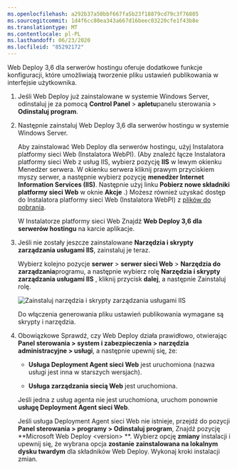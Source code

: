 ```yaml
---
ms.openlocfilehash: a292b37a50bbf667fa5b23f18879cd79c3f76805
ms.sourcegitcommit: 1d4f6cc80ea343a667d16beec03220cfe1f43b8e
ms.translationtype: MT
ms.contentlocale: pl-PL
ms.lasthandoff: 06/23/2020
ms.locfileid: "85292172"
---
```

Web Deploy 3,6 dla serwerów hostingu oferuje dodatkowe funkcje konfiguracji, które umożliwiają tworzenie pliku ustawień publikowania w interfejsie użytkownika.

1. Jeśli Web Deploy już zainstalowane w systemie Windows Server, odinstaluj je za pomocą **Control Panel**  >  **apletu**panelu sterowania  >  **Odinstaluj program**.

2. Następnie zainstaluj Web Deploy 3,6 dla serwerów hostingu w systemie Windows Server.

    Aby zainstalować Web Deploy dla serwerów hostingu, użyj Instalatora platformy sieci Web (Instalatora WebPI). (Aby znaleźć łącze Instalatora platformy sieci Web z usług IIS, wybierz pozycję **IIS** w lewym okienku Menedżer serwera. W okienku serwera kliknij prawym przyciskiem myszy serwer, a następnie wybierz pozycję **menedżer Internet Information Services (IIS)**. Następnie użyj linku **Pobierz nowe składniki platformy sieci Web** w oknie **Akcje** .) Możesz również uzyskać dostęp do Instalatora platformy sieci Web (Instalatora WebPI) z [plików do pobrania](https://www.microsoft.com/web/downloads/platform.aspx).

    W Instalatorze platformy sieci Web Znajdź **Web Deploy 3,6 dla serwerów hostingu** na karcie aplikacje.

3. Jeśli nie zostały jeszcze zainstalowane **Narzędzia i skrypty zarządzania usługami IIS**, zainstaluj je teraz.

    Wybierz kolejno pozycje **serwer**  >  **serwer sieci Web**  >  **Narzędzia do zarządzania**programu, a następnie wybierz rolę **Narzędzia i skrypty zarządzania usługami IIS** , kliknij przycisk **dalej**, a następnie Zainstaluj rolę.

    ![Zainstaluj narzędzia i skrypty zarządzania usługami IIS](../../deployment/media/tutorial-iis-management-scripts-and-tools.png)

    Do włączenia generowania pliku ustawień publikowania wymagane są skrypty i narzędzia.

4. Obowiązkowe Sprawdź, czy Web Deploy działa prawidłowo, otwierając **Panel sterowania > system i zabezpieczenia > narzędzia administracyjne > usługi**, a następnie upewnij się, że:

    * **Usługa Deployment Agent sieci Web** jest uruchomiona (nazwa usługi jest inna w starszych wersjach).

    * **Usługa zarządzania siecią Web** jest uruchomiona.

    Jeśli jedna z usług agenta nie jest uruchomiona, uruchom ponownie **usługę Deployment Agent sieci Web**.

    Jeśli usługa Deployment Agent sieci Web nie istnieje, przejdź do pozycji **Panel sterowania > programy > Odinstaluj program**, Znajdź pozycję **Microsoft Web Deploy \<version> **. Wybierz opcję **zmiany** instalacji i upewnij się, że wybrana opcja **zostanie zainstalowana na lokalnym dysku twardym** dla składników Web Deploy. Wykonaj kroki instalacji zmian.